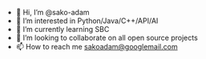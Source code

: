 - 👋 Hi, I’m @sako-adam
- 👀 I’m interested in Python/Java/C++/API/AI
- 🌱 I’m currently learning SBC
- 💞️ I’m looking to collaborate on all open source projects
- 📫 How to reach me sakoadam@googlemail.com

<!---
sako-adam/sako-adam is a ✨ special ✨ repository because its `README.md` (this file) appears on your GitHub profile.
You can click the Preview link to take a look at your changes.
--->

